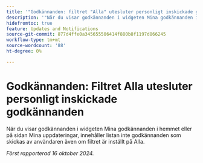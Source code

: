 ```yaml
---
title: '"Godkännanden: filtret "Alla" utesluter personligt inskickade godkännanden"'
description: '"När du visar godkännanden i widgeten Mina godkännanden i hemmet eller på sidan Mina uppdateringar, innehåller listan inte godkännanden som skickas av användaren även om filtret är inställt på "Alla"."'
hidefromtoc: true
feature: Updates and Notifications
source-git-commit: 877d4ffe0a345655506414f880b8f1197d866245
workflow-type: tm+mt
source-wordcount: '88'
ht-degree: 0%

---
```


# Godkännanden: Filtret Alla utesluter personligt inskickade godkännanden

<!--
>>[!NOTE]
>
>This issue was fixed on June 20, 2024.
-->

När du visar godkännanden i widgeten Mina godkännanden i hemmet eller på sidan Mina uppdateringar, innehåller listan inte godkännanden som skickas av användaren även om filtret är inställt på Alla.

_Först rapporterad 16 oktober 2024._
